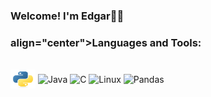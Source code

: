 ### Welcome! I'm Edgar👨‍💻​




### align="center">Languages and Tools:

<div style="display: inline_block"><br>
  <img align="center" alt="Python" height="30" width="40" src="https://raw.githubusercontent.com/devicons/devicon/master/icons/python/python-original.svg">  
  <img align="center" alt="Java" height="30" width="40" src="https://cdn.jsdelivr.net/gh/devicons/devicon/icons/pandas/pandas-original.svg">
  <img align="center" alt="C" height="30" width="40"
src="https://cdn.jsdelivr.net/gh/devicons/devicon/icons/numpy/numpy-original.svg">
  <img align="center" alt="Linux" height="30" width="40" src="https://cdn.jsdelivr.net/gh/devicons/devicon/icons/photoshop/photoshop-plain.svg">
  <img align="center" alt="Pandas" height="30" width="40" src="https://cdn.jsdelivr.net/gh/devicons/devicon/icons/illustrator/illustrator-plain.svg">
          
</div>
   <i class="devicon-pandas-original-wordmark"></i>

